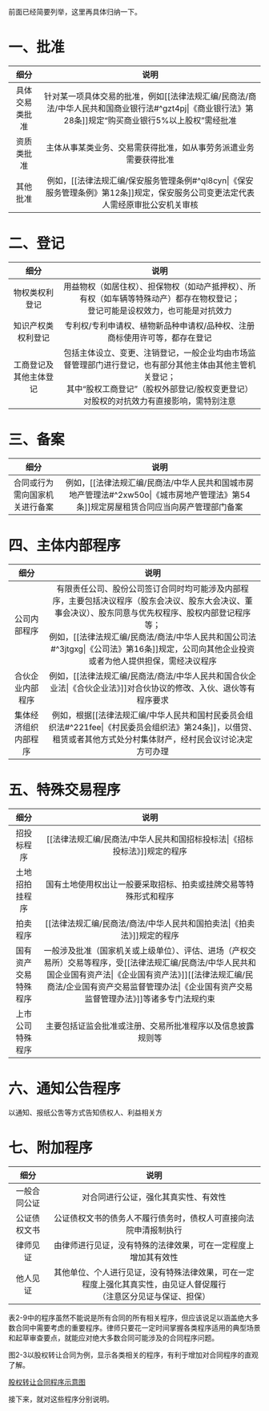 前面已经简要列举，这里再具体归纳一下。
# 一、批准
|细分|说明|
|:---:|:---:|
|具体交易类批准|针对某一项具体交易的批准，例如[[法律法规汇编/民商法/商法/中华人民共和国商业银行法#^gzt4pj\|《商业银行法》第28条]]规定“购买商业银行5%以上股权”需经批准|
|资质类批准|主体从事某类业务、交易需获得批准，如从事劳务派遣业务需要获得批准|
|其他批准|例如，[[法律法规汇编/保安服务管理条例#^ql8cyn\|《保安服务管理条例》第12条]]规定，保安服务公司变更法定代表人需经原审批公安机关审核|
# 二、登记
|细分|说明|
|:---:|:---:|
|物权类权利登记|用益物权（如居住权）、担保物权（如动产抵押权）、所有权（如车辆等特殊动产）都存在物权登记；<br>登记可能是设权效力，也可能是对抗效力|
|知识产权类权利登记|专利权/专利申请权、植物新品种申请权/品种权、注册商标使用许可等，都存在登记|
|工商登记及其他主体登记|包括主体设立、变更、注销登记，一般企业均由市场监督管理部门进行登记，也有部分其他主体由其他主管机关登记；<br>其中“股权工商登记”（股权外部登记/股权变更登记）对股权的对抗效力有直接影响，需特别注意|
# 三、备案
|细分|说明|
|:---:|:---:|
|合同或行为需向国家机关进行备案|例如，[[法律法规汇编/民商法/中华人民共和国城市房地产管理法#^2xw50o\|《城市房地产管理法》第54条]]规定房屋租赁合同应当向房产管理部门备案|
# 四、主体内部程序
|细分|说明|
|:---:|:---:|
|公司内部程序|有限责任公司、股份公司签订合同时均可能涉及内部程序，主要包括决议程序（股东会决议、股东大会决议、董事会决议）、股东同意与优先权程序、股权内部登记程序等；<br>例如，[[法律法规汇编/民商法/商法/中华人民共和国公司法#^3jtgxg\|《公司法》第16条]]规定，公司向其他企业投资或者为他人提供担保，需经决议程序|
|合伙企业内部程序|例如，[[法律法规汇编/民商法/商法/中华人民共和国合伙企业法\|《合伙企业法》]]对合伙协议的修改、入伙、退伙等有程序要求|
|集体经济组织内部程序|例如，根据[[法律法规汇编/中华人民共和国村民委员会组织法#^221fee\|《村民委员会组织法》第24条]]，以借贷、租赁或者其他方式处分村集体财产，经村民会议讨论决定方可办理|
# 五、特殊交易程序
|细分|说明|
|:---:|:---:|
|招投标程序|[[法律法规汇编/民商法/中华人民共和国招标投标法\|《招标投标法》]]规定的程序|
|土地招拍挂程序|国有土地使用权出让一般要采取招标、拍卖或挂牌交易等特殊形式和程序|
|拍卖程序|[[法律法规汇编/民商法/商法/中华人民共和国拍卖法\|《拍卖法》]]规定的程序|
|国有资产交易特殊程序|一般涉及批准（国家机关或上级单位）、评估、进场（产权交易所）交易等程序，受[[法律法规汇编/民商法/中华人民共和国企业国有资产法\|《企业国有资产法》]][[法律法规汇编/民商法/企业国有资产交易监督管理办法\|《企业国有资产交易监督管理办法》]]等诸多专门法规约束|
|上市公司特殊程序|主要包括证监会批准或注册、交易所批准程序以及信息披露规则等|
# 六、通知公告程序
以通知、报纸公吿等方式告知债权人、利益相关方
# 七、附加程序
|细分|说明|
|:---:|:---:|
|一般合同公证|对合同进行公证，强化其真实性、有效性|
|公证债权文书|公证债权文书的债务人不履行债务时，债权人可直接向法院申清报制执行|
|律师见证|由律师进行见证，没有特殊的法律效果，可在一定程度上增加其有效性|
|他人见证|其他单位、个人进行见证，没有特殊法律效果，可在一定程度上强化其真实性，由见证人督促履行<br>（注意区分见证与保证、担保）|

表2-9中的程序虽然不能说是所有合同的所有相关程序，但应该说足以涵盖绝大多数合同中需要考虑的重要程序。律师只要花一定时间掌握各类程序适用的典型场景和起草审查要点，就能应对绝大多数合同可能涉及的合同程序问题。

图2-3以股权转让合同为例，显示各类相关的程序，有利于增加对合同程序的直观了解。

[股权转让合同程序示意图](bookxnotepro://opennote/?nb={1a824a0f-19fa-466d-bd9f-4e9e5e67fc7d}&book=d55633da708541ff85a8c8321c21711d&page=120&x=326&y=472&id=10&uuid=97c62225de41f11e44ade2401f33e5d7)

接下来，就对这些程序分别说明。